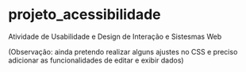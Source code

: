 # projeto_acessibilidade

Atividade de Usabilidade e Design de Interação e Sistesmas Web

(Observação: ainda pretendo realizar alguns ajustes no CSS e preciso adicionar as funcionalidades de editar e exibir dados)
